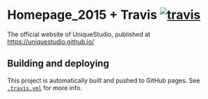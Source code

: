 # Homepage\_2015 + Travis [![travis](https://travis-ci.org/UniqueStudio/homepage_2015.svg)](https://travis-ci.org/UniqueStudio/homepage_2015)
The official website of UniqueStudio, published at https://uniquestudio.github.io/

## Building and deploying

This project is automatically built and pushed to GitHub pages. See [`.travis.yml`](https://github.com/UniqueStudio/homepage_travis_test/blob/master/.travis.yml) for more info.
